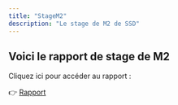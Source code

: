 ```yaml
---
title: "StageM2"
description: "Le stage de M2 de SSD"
---
```


## Voici le rapport de stage de M2

Cliquez ici pour accéder au rapport :

👉 [Rapport](Rapport_Stage-12.pdf)